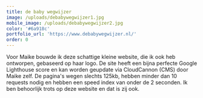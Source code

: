 ```yaml
---
title: de baby wegwijzer
image: /uploads/debabywegwijzer1.jpg
mobile_image: /uploads/debabywegwijzer2.jpg
color: '#6a918c'
portfolio_url: 'https://www.debabywegwijzer.nl/'
order: 0
---
```


Voor Maike bouwde ik deze schattige kleine website, die ik ook heb ontworpen, gebaseerd op haar logo. De site heeft een bijna perfecte Google Lighthouse score en kan worden geupdate via CloudCannon (CMS) door Maike zelf. De pagina's wegen slechts 125kb, hebben minder dan 10 requests nodig en hebben een speed index van onder de 2 seconden. Ik ben behoorlijk trots op deze website en dat is zij ook.